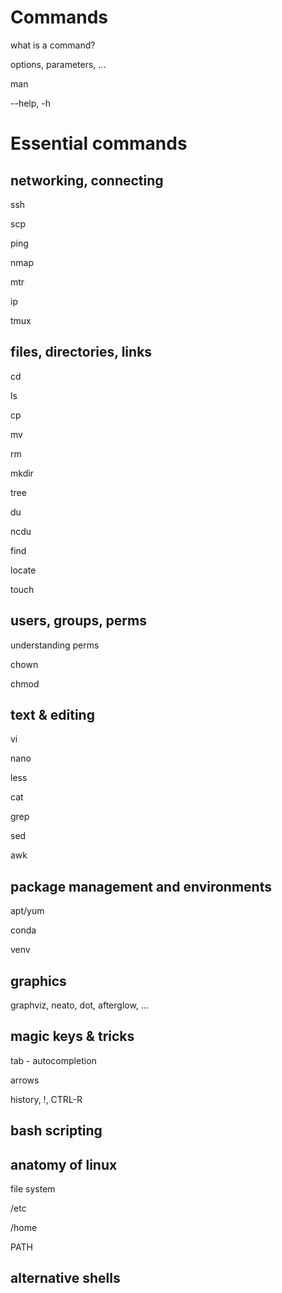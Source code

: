 # Commands

what is a command?

options, parameters, ...

man

--help, -h

# Essential commands

## networking, connecting

ssh

scp

ping

nmap

mtr

ip

tmux

## files, directories, links

cd

ls

cp

mv

rm

mkdir

tree

du

ncdu

find

locate

touch

## users, groups, perms

understanding perms

chown

chmod


## text & editing

vi

nano

less

cat

grep

sed

awk



## package management and environments

apt/yum

conda

venv

## graphics

graphviz, neato, dot, afterglow, ...


## magic keys & tricks

tab - autocompletion

arrows

history, !, CTRL-R


## bash scripting

## anatomy of linux

file system

/etc

/home

PATH

## alternative shells




